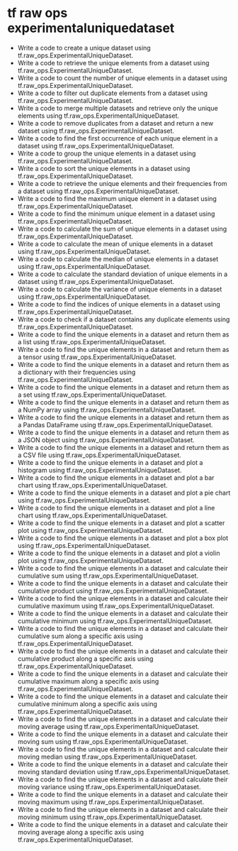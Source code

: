 # tf raw ops experimentaluniquedataset

- Write a code to create a unique dataset using tf.raw_ops.ExperimentalUniqueDataset.
- Write a code to retrieve the unique elements from a dataset using tf.raw_ops.ExperimentalUniqueDataset.
- Write a code to count the number of unique elements in a dataset using tf.raw_ops.ExperimentalUniqueDataset.
- Write a code to filter out duplicate elements from a dataset using tf.raw_ops.ExperimentalUniqueDataset.
- Write a code to merge multiple datasets and retrieve only the unique elements using tf.raw_ops.ExperimentalUniqueDataset.
- Write a code to remove duplicates from a dataset and return a new dataset using tf.raw_ops.ExperimentalUniqueDataset.
- Write a code to find the first occurrence of each unique element in a dataset using tf.raw_ops.ExperimentalUniqueDataset.
- Write a code to group the unique elements in a dataset using tf.raw_ops.ExperimentalUniqueDataset.
- Write a code to sort the unique elements in a dataset using tf.raw_ops.ExperimentalUniqueDataset.
- Write a code to retrieve the unique elements and their frequencies from a dataset using tf.raw_ops.ExperimentalUniqueDataset.
- Write a code to find the maximum unique element in a dataset using tf.raw_ops.ExperimentalUniqueDataset.
- Write a code to find the minimum unique element in a dataset using tf.raw_ops.ExperimentalUniqueDataset.
- Write a code to calculate the sum of unique elements in a dataset using tf.raw_ops.ExperimentalUniqueDataset.
- Write a code to calculate the mean of unique elements in a dataset using tf.raw_ops.ExperimentalUniqueDataset.
- Write a code to calculate the median of unique elements in a dataset using tf.raw_ops.ExperimentalUniqueDataset.
- Write a code to calculate the standard deviation of unique elements in a dataset using tf.raw_ops.ExperimentalUniqueDataset.
- Write a code to calculate the variance of unique elements in a dataset using tf.raw_ops.ExperimentalUniqueDataset.
- Write a code to find the indices of unique elements in a dataset using tf.raw_ops.ExperimentalUniqueDataset.
- Write a code to check if a dataset contains any duplicate elements using tf.raw_ops.ExperimentalUniqueDataset.
- Write a code to find the unique elements in a dataset and return them as a list using tf.raw_ops.ExperimentalUniqueDataset.
- Write a code to find the unique elements in a dataset and return them as a tensor using tf.raw_ops.ExperimentalUniqueDataset.
- Write a code to find the unique elements in a dataset and return them as a dictionary with their frequencies using tf.raw_ops.ExperimentalUniqueDataset.
- Write a code to find the unique elements in a dataset and return them as a set using tf.raw_ops.ExperimentalUniqueDataset.
- Write a code to find the unique elements in a dataset and return them as a NumPy array using tf.raw_ops.ExperimentalUniqueDataset.
- Write a code to find the unique elements in a dataset and return them as a Pandas DataFrame using tf.raw_ops.ExperimentalUniqueDataset.
- Write a code to find the unique elements in a dataset and return them as a JSON object using tf.raw_ops.ExperimentalUniqueDataset.
- Write a code to find the unique elements in a dataset and return them as a CSV file using tf.raw_ops.ExperimentalUniqueDataset.
- Write a code to find the unique elements in a dataset and plot a histogram using tf.raw_ops.ExperimentalUniqueDataset.
- Write a code to find the unique elements in a dataset and plot a bar chart using tf.raw_ops.ExperimentalUniqueDataset.
- Write a code to find the unique elements in a dataset and plot a pie chart using tf.raw_ops.ExperimentalUniqueDataset.
- Write a code to find the unique elements in a dataset and plot a line chart using tf.raw_ops.ExperimentalUniqueDataset.
- Write a code to find the unique elements in a dataset and plot a scatter plot using tf.raw_ops.ExperimentalUniqueDataset.
- Write a code to find the unique elements in a dataset and plot a box plot using tf.raw_ops.ExperimentalUniqueDataset.
- Write a code to find the unique elements in a dataset and plot a violin plot using tf.raw_ops.ExperimentalUniqueDataset.
- Write a code to find the unique elements in a dataset and calculate their cumulative sum using tf.raw_ops.ExperimentalUniqueDataset.
- Write a code to find the unique elements in a dataset and calculate their cumulative product using tf.raw_ops.ExperimentalUniqueDataset.
- Write a code to find the unique elements in a dataset and calculate their cumulative maximum using tf.raw_ops.ExperimentalUniqueDataset.
- Write a code to find the unique elements in a dataset and calculate their cumulative minimum using tf.raw_ops.ExperimentalUniqueDataset.
- Write a code to find the unique elements in a dataset and calculate their cumulative sum along a specific axis using tf.raw_ops.ExperimentalUniqueDataset.
- Write a code to find the unique elements in a dataset and calculate their cumulative product along a specific axis using tf.raw_ops.ExperimentalUniqueDataset.
- Write a code to find the unique elements in a dataset and calculate their cumulative maximum along a specific axis using tf.raw_ops.ExperimentalUniqueDataset.
- Write a code to find the unique elements in a dataset and calculate their cumulative minimum along a specific axis using tf.raw_ops.ExperimentalUniqueDataset.
- Write a code to find the unique elements in a dataset and calculate their moving average using tf.raw_ops.ExperimentalUniqueDataset.
- Write a code to find the unique elements in a dataset and calculate their moving sum using tf.raw_ops.ExperimentalUniqueDataset.
- Write a code to find the unique elements in a dataset and calculate their moving median using tf.raw_ops.ExperimentalUniqueDataset.
- Write a code to find the unique elements in a dataset and calculate their moving standard deviation using tf.raw_ops.ExperimentalUniqueDataset.
- Write a code to find the unique elements in a dataset and calculate their moving variance using tf.raw_ops.ExperimentalUniqueDataset.
- Write a code to find the unique elements in a dataset and calculate their moving maximum using tf.raw_ops.ExperimentalUniqueDataset.
- Write a code to find the unique elements in a dataset and calculate their moving minimum using tf.raw_ops.ExperimentalUniqueDataset.
- Write a code to find the unique elements in a dataset and calculate their moving average along a specific axis using tf.raw_ops.ExperimentalUniqueDataset.